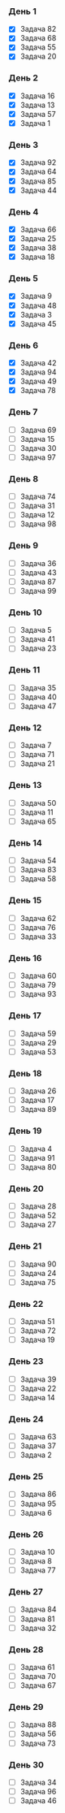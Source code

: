 ### День 1
- [x] Задача 82
- [x] Задача 68
- [x] Задача 55
- [x] Задача 20

### День 2
- [x] Задача 16
- [x] Задача 13
- [x] Задача 57
- [x] Задача 1

### День 3
- [x] Задача 92
- [x] Задача 64
- [x] Задача 85
- [x] Задача 44

### День 4
- [x] Задача 66
- [x] Задача 25
- [x] Задача 38
- [x] Задача 18

### День 5
- [x] Задача 9
- [x] Задача 48
- [x] Задача 3
- [x] Задача 45

### День 6
- [x] Задача 42
- [x] Задача 94
- [x] Задача 49
- [x] Задача 78

### День 7
- [ ] Задача 69
- [ ] Задача 15
- [ ] Задача 30
- [ ] Задача 97

### День 8
- [ ] Задача 74
- [ ] Задача 31
- [ ] Задача 12
- [ ] Задача 98

### День 9
- [ ] Задача 36
- [ ] Задача 43
- [ ] Задача 87
- [ ] Задача 99

### День 10
- [ ] Задача 5
- [ ] Задача 41
- [ ] Задача 23

### День 11
- [ ] Задача 35
- [ ] Задача 40
- [ ] Задача 47

### День 12
- [ ] Задача 7
- [ ] Задача 71
- [ ] Задача 21

### День 13
- [ ] Задача 50
- [ ] Задача 11
- [ ] Задача 65

### День 14
- [ ] Задача 54
- [ ] Задача 83
- [ ] Задача 58

### День 15
- [ ] Задача 62
- [ ] Задача 76
- [ ] Задача 33

### День 16
- [ ] Задача 60
- [ ] Задача 79
- [ ] Задача 93

### День 17
- [ ] Задача 59
- [ ] Задача 29
- [ ] Задача 53

### День 18
- [ ] Задача 26
- [ ] Задача 17
- [ ] Задача 89

### День 19
- [ ] Задача 4
- [ ] Задача 91
- [ ] Задача 80

### День 20
- [ ] Задача 28
- [ ] Задача 52
- [ ] Задача 27

### День 21
- [ ] Задача 90
- [ ] Задача 24
- [ ] Задача 75

### День 22
- [ ] Задача 51
- [ ] Задача 72
- [ ] Задача 19

### День 23
- [ ] Задача 39
- [ ] Задача 22
- [ ] Задача 14

### День 24
- [ ] Задача 63
- [ ] Задача 37
- [ ] Задача 2

### День 25
- [ ] Задача 86
- [ ] Задача 95
- [ ] Задача 6

### День 26
- [ ] Задача 10
- [ ] Задача 8
- [ ] Задача 77

### День 27
- [ ] Задача 84
- [ ] Задача 81
- [ ] Задача 32

### День 28
- [ ] Задача 61
- [ ] Задача 70
- [ ] Задача 67

### День 29
- [ ] Задача 88
- [ ] Задача 56
- [ ] Задача 73

### День 30
- [ ] Задача 34
- [ ] Задача 96
- [ ] Задача 46
